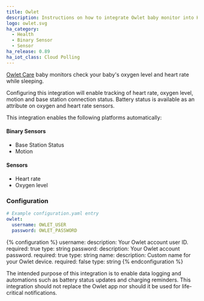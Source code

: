```yaml
---
title: Owlet
description: Instructions on how to integrate Owlet baby monitor into Home Assistant.
logo: owlet.svg
ha_category:
  - Health
  - Binary Sensor
  - Sensor
ha_release: 0.89
ha_iot_class: Cloud Polling
---
```


[Owlet Care](https://owletcare.com/) baby monitors check your baby's oxygen level and heart rate while sleeping.

Configuring this integration will enable tracking of heart rate, oxygen level, motion and base station connection status. Battery status is available as an attribute on oxygen and heart rate sensors.

This integration enables the following platforms automatically:

#### Binary Sensors

- Base Station Status
- Motion

#### Sensors

- Heart rate
- Oxygen level

### Configuration

```yaml
# Example configuration.yaml entry
owlet:
  username: OWLET_USER
  password: OWLET_PASSWORD
```

{% configuration %}
username:
  description: Your Owlet account user ID.
  required: true
  type: string
password:
  description: Your Owlet account password.
  required: true
  type: string
name:
  description: Custom name for your Owlet device.
  required: false
  type: string
{% endconfiguration %}

<p class='warning'>
The intended purpose of this integration is to enable data logging and automations such as battery status updates and charging reminders. This integration should not replace the Owlet app nor should it be used for life-critical notifications.
</p>
